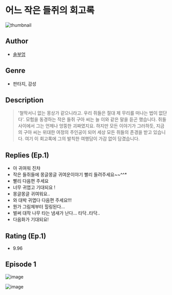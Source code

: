 # 어느 작은 들쥐의 회고록
![thumbnail](https://image-comic.pstatic.net/user_contents_data/challenge_comic/2023/05/25/274391/upload_3832899953322309168_480x623.jpeg)

## Author
- [솔부엉](https://comic.naver.com/artistTitle?id=274391)

## Genre
- 판타지, 감성

## Description
> '철딱서니 없는 몽상가 같으니라고. 우리 쥐들은 절대 제 무리를 떠나는 법이 없단다'. 모험을 동경하는 작은 들쥐 구아 씨는 늘 이와 같은 말을 듣곤 했습니다. 쥐들 사이에서 그는 언제나 엉뚱한 괴짜였지요. 하지만 모든 이야기가 그러하듯, 지금의 구아 씨는 위대한 여정의 주인공이 되어 세상 모든 쥐들의 존경을 받고 있습니다. 여기 이 회고록에 그의 발칙한 여행담이 가감 없이 담겼습니다.

## Replies (Ep.1)
- 아 귀여워 진챠
- 작은 들쥐들에 몽글몽글 귀여운이야기 빨리 들려주세요~~^^*
- 빨리 다음편 주세요
- 너무 귀엽고 기대되요 !
- 몽글몽글 귀여워요..
- 와 대박 귀엽다 다음편 주세요!!!
- 뭔가 그림체부터 힐링된다...
- 벌써 대작 나무 타는 냄새가 난다… 타닥..타닥..
- 다음화가 기대되요!

## Rating (Ep.1)
- 9.96

## Episode 1
![image](https://image-comic.pstatic.net/user_contents_data/challenge_comic/2023/05/25/274391/upload_3906138419392242530.jpeg)

![image](https://image-comic.pstatic.net/user_contents_data/challenge_comic/2023/05/25/274391/upload_7090185755991159651.jpeg)
